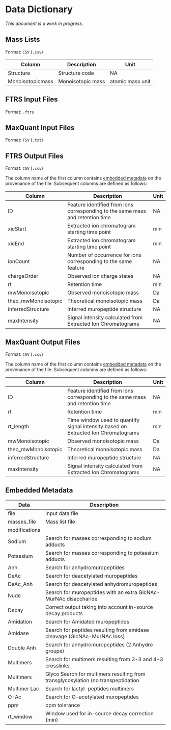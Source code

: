 # Data Dictionary

*This document is a work in progress.*

## Mass Lists

Format: `CSV` (`.csv`)

| Column | Description | Unit |
|---|---|---|
| Structure | Structure code | NA |
| Monoisotopicmass | Monoisotopic mass | atomic mass unit |

## FTRS Input Files

Format: `.ftrs`

## MaxQuant Input Files

Format: `TSV` (`.txt`)

## FTRS Output Files

Format: `CSV` (`.csv`)

The column name of the first column contains [embedded metadata](#embedded-metadata) on the provenance of the file. Subsequent columns are defined as follows:

| Column | Description | Unit |
|---|---|---|
| ID | Feature identified from ions corresponding to the same mass and retention time | NA |
| xicStart | Extracted ion chromatogram starting time point | min |
| xicEnd | Extracted ion chromatogram starting time point | min |
| ionCount | Number of occurrence for ions corresponding to the same feature | NA |
| chargeOrder | Observed ion charge states | NA |
| rt | Retention time | min |
| mwMonoisotopic | Observed monoisotopic mass | Da |
| theo_mwMonoisotopic | Theoretical monoisotopic mass | Da |
| inferredStructure | Inferred muropeptide structure | NA |
| maxIntensity | Signal intensity calculated from Extracted Ion Chromatograms | NA |

## MaxQuant Output Files

Format: `CSV` (`.csv`)

The column name of the first column contains [embedded metadata](#embedded-metadata) on the provenance of the file. Subsequent columns are defined as follows:

| Column | Description | Unit |
|---|---|---|
| ID | Feature identified from ions corresponding to the same mass and retention time | NA |
| rt | Retention time | min |
| rt_length | Time window used to quantify signal intensity based on Extracted Ion Chromatograms | min |
| mwMonoisotopic | Observed monoisotopic mass | Da |
| theo_mwMonoisotopic | Theoretical monoisotopic mass | Da |
| inferredStructure | Inferred muropeptide structure | NA |
| maxIntensity | Signal intensity calculated from Extracted Ion Chromatograms  | NA |

## Embedded Metadata

| Data | Description |
|---|---|
| file | Input data file |
| masses_file | Mass list file |
| modifications |
| Sodium	| Search for masses corresponding to sodium adducts |
| Potassium	| Search for masses corresponding to potassium adducts |
| Anh	| Search for anhydromuropeptides |
| DeAc	| Search for deacetylated muropeptides |
| DeAc_Anh	| Search for deacetylated anhydromuropeptides | 
| Nude	| Search for muropeptides with an extra GlcNAc-MurNAc disaccharide |
| Decay	| Correct output taking into account in-source decay products |
| Amidation | Search for Amidated muropeptides |
| Amidase	| Search for peptides resulting from amidase cleavage (GlcNAc-MurNAc loss) |
| Double Anh	| Search for anhydromuropeptides (2 Anhydro groups) |
| Multimers	| Search for multimers resulting from 3-3 and 4-3 crosslinks |
| Multimers | Glyco	Search for multimers resulting from transglycosylation (no transpeptidation |
|Multimer Lac	| Search for lactyl-peptides multimers |
|O-Ac	| Search for O-acetylated muropeptides |
| ppm | ppm tolerance |
| rt_window | Window used for in-source decay correction (min) |
